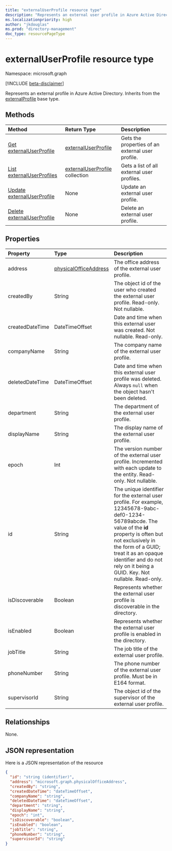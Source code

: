 ```yaml
---
title: "externalUserProfile resource type"
description: "Represents an external user profile in Azure Active Directory. Inherits from the externalProfile base type."
ms.localizationpriority: high
author: "jkdouglas"
ms.prod: "directory-management"
doc_type: resourcePageType
---
```


# externalUserProfile resource type

Namespace: microsoft.graph

[!INCLUDE [beta-disclaimer](../../includes/beta-disclaimer.md)]

Represents an external profile in Azure Active Directory. Inherits from the [externalProfile](externalprofile.md) base type.

## Methods

| Method         | Return Type | Description |
|:---------------|:------------|:------------|
|[Get externalUserProfile](../api/externaluserprofile-get.md) | [externalUserProfile](externaluserprofile.md) | Gets the properties of an external user profile. |
|[List externalUserProfiles](../api/directory-list-externaluserprofiles.md) |[externalUserProfile](externaluserprofile.md) collection| Gets a list of all external user profiles. |
|[Update externalUserProfile](../api/externaluserprofile-update.md) | None | Update an external user profile. |
|[Delete externalUserProfile](../api/externaluserprofile-delete.md) | None | Delete an external user profile. |

## Properties

| Property   | Type |Description|
|:---------------|:--------|:----------|
|address|[physicalOfficeAddress](physicalofficeaddress.md)|The office address of the external user profile.|
|createdBy|String|The object id of the user who created the external user profile. Read-only. Not nullable. |
|createdDateTime|DateTimeOffset|Date and time when this external user was created. Not nullable. Read-only. |
|companyName|String|The company name of the external user profile. |
|deletedDateTime|DateTimeOffset|Date and time when this external user profile was deleted. Always `null` when the object hasn't been deleted. |
|department|String|The department of the external user profile. |
|displayName|String|The display name of the external user profile.|
|epoch|Int|The version number of the external user profile. Incremented with each update to the entity. Read-only. Not nullable.|
|id|String|The unique identifier for the external user profile. For example, 12345678-9abc-def0-1234-56789abcde. The value of the **id** property is often but not exclusively in the form of a GUID; treat it as an opaque identifier and do not rely on it being a GUID. Key. Not nullable. Read-only.|
|isDiscoverable|Boolean|Represents whether the external user profile is discoverable in the directory.|
|isEnabled|Boolean|Represents whether the external user profile is enabled in the directory.|
|jobTitle|String|The job title of the external user profile.|
|phoneNumber|String|The phone number of the external user profile. Must be in E164 format.|
|supervisorId|String|The object id of the supervisor of the external user profile.|

## Relationships

None.

## JSON representation

Here is a JSON representation of the resource

<!-- {
  "blockType": "resource",
  "optionalProperties": [

  ],
  "keyProperty": "id",
  "@odata.type": "microsoft.graph.externalUserProfile",
  "openType": true
}-->

```json
{
  "id": "string (identifier)",
  "address": "microsoft.graph.physicalOfficeAddress",
  "createdBy": "string",
  "createdDateTime": "dateTimeOffset",
  "companyName": "string",
  "deletedDateTime": "dateTimeOffset",
  "department": "string",
  "displayName": "string",
  "epoch": "int",
  "isDiscoverable": "boolean",
  "isEnabled": "boolean",
  "jobTitle": "string",
  "phoneNumber": "string",
  "supervisorId": "string"
}
```

<!-- uuid: 8fcb5dbc-d5aa-4681-8e31-b001d5168d79
2015-10-25 14:57:30 UTC -->
<!--
{
  "type": "#page.annotation",
  "description": "externalUserProfile resource",
  "keywords": "",
  "section": "documentation",
  "tocPath": "",
  "suppressions": []
}
-->
